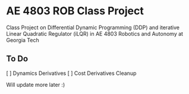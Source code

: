 # AE 4803 ROB Class Project

Class Project on Differential Dynamic Programming (DDP) and iterative Linear Quadratic Regulator (iLQR) in AE 4803 Robotics and Autonomy at Georgia Tech

## To Do
[ ] Dynamics Derivatives
[ ] Cost Derivatives Cleanup

Will update more later :)
